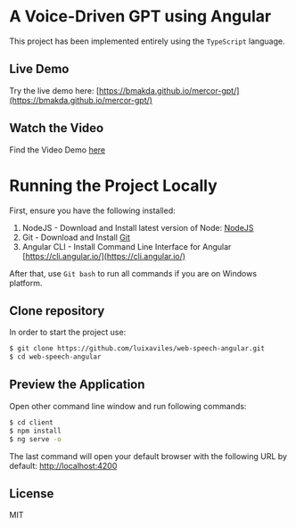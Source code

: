 # A Voice-Driven GPT using Angular

This project has been implemented entirely using the `TypeScript` language.

## Live Demo
Try the live demo here: [https://bmakda.github.io/mercor-gpt/](https://bmakda.github.io/mercor-gpt/)

## Watch the Video
Find the Video Demo [here](https://youtu.be/PIbMsHciovQ)

# Running the Project Locally
First, ensure you have the following installed:

1. NodeJS - Download and Install latest version of Node: [NodeJS](https://nodejs.org)
2. Git - Download and Install [Git](https://git-scm.com)
3. Angular CLI - Install Command Line Interface for Angular [https://cli.angular.io/](https://cli.angular.io/)

After that, use `Git bash` to run all commands if you are on Windows platform.

## Clone repository
In order to start the project use:

```bash
$ git clone https://github.com/luixaviles/web-speech-angular.git
$ cd web-speech-angular
```

## Preview the Application
Open other command line window and run following commands:

```bash
$ cd client
$ npm install
$ ng serve -o
```

The last command will open your default browser with the following URL by default: [http://localhost:4200](http://localhost:4200/)

## License

MIT
